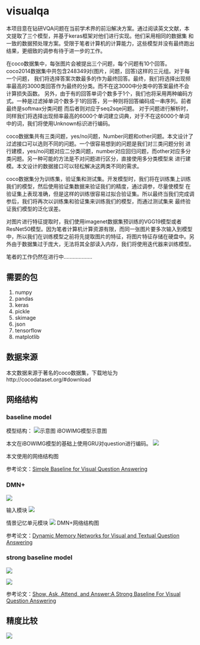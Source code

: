 # visualqa
本项目意在钻研VQA问题在当前学术界的前沿解决方案。通过阅读英文文献，本文提取了三个模型，并基于keras框架对他们进行实现。他们采用相同的数据集
和一致的数据预处理方案。受限于笔者计算机的计算能力，这些模型并没有最终跑出结果，更细致的调参有待于进一步的工作。

在coco数据集中，每张图片会被提出三个问题，每个问题有10个回答。coco2014数据集中共包含248349对(图片，问题，回答)这样的三元组。对于每一个问题，
我们将选择答案次数最多的作为最终回答。最终，我们将选择出现频率最高的3000类回答作为最终的分类。而不在这3000中分类中的答案最终不会计算损失函数。
另外，由于有的回答单词个数多于1个，我们也将采用两种编码方式。一种是过滤掉单词个数多于1的回答，另一种则将回答编码成一串序列。前者最终是softmax分类问题
而后者则对应于seq2sqe问题。
对于问题进行解析时，同样我们将选择出现频率最高的6000个单词建立词典，对于不在这6000个单词中的词，我们将使用Unknown标识进行编码。

coco数据集共有三类问题，yes/no问题，Number问题和other问题。本文设计了过滤接口可以选则不同的问题。一个很容易想到的问题是我们对三类问题分别
进行建模，yes/no问题对应二分类问题，number对应回归问题，而other对应多分类问题。另一种可能的方法是不对问题进行区分，直接使用多分类模型来
进行建模。本文设计的数据接口可以轻松解决这两类不同的需求。

coco数据集分为训练集，验证集和测试集。开发模型时，我们将在训练集上训练我们的模型，然后使用验证集数据来验证我们的精度，通过调参，尽量使模型
在验证集上表现准确，但是这样的训练很容易过拟合验证集。所以最终当我们完成调参后，我们将再次以训练集和验证集来训练我们的模型，而通过测试集来
最终验证我们模型的泛化误差。

对图片进行特征提取时，我们使用imagenet数据集预训练的VGG19模型或者ResNet50模型。因为笔者计算机计算资源有限，而同一张图片要多次输入到模型
中，所以我们在训练模型之前将先提取图片的特征，将图片特征存储在硬盘中。另外由于数据集过于庞大，无法将其全部读入内存，我们将使用迭代器来训练模型。

笔者的工作仍然在进行中...................

## 需要的包
1. numpy
2. pandas
3. keras
4. pickle
5. skimage
6. json
7. tensorflow
8. matplotlib
## 数据来源
本文数据来源于著名的coco数据集，下载地址为http://cocodataset.org/#download
## 网络结构
### baseline model
模型结构：
![示意图](./picture/iBOWIMG.jpg)
iBOWIMG模型示意图

本文在iBOWIMG模型的基础上使用GRU对question进行编码。
![](./picture/baseline.png.jpg) 

本文使用的网络结构图

参考论文：[Simple Baseline for Visual Question Answering](https://arxiv.org/pdf/1512.02167.pdf)
### DMN+
![](./picture/dmn.jpg)

输入模块
![](./picture/dmn2.png)

情景记忆单元模块
![](./picture/DMN+.png.png)
DMN+网络结构图

参考论文：[Dynamic Memory Networks for Visual and Textual Question Answering](https://arxiv.org/pdf/1603.01417.pdf)
### strong baseline model
![](./picture/strong_baseline.png)

![](./picture/strong_baseline.png.png)


参考论文：[Show, Ask, Attend, and Answer:A Strong Baseline For Visual Question Answering](https://arxiv.org/pdf/1704.03162.pdf)

## 精度比较

![](./picture/strong.jpg)
